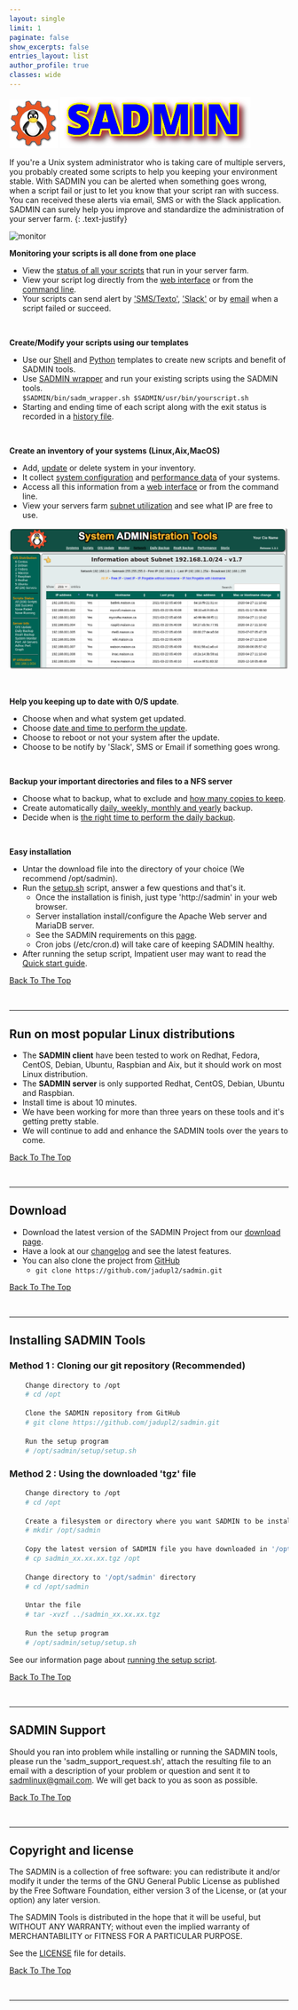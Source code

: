 ```yaml
---
layout: single
limit: 1
paginate: false
show_excerpts: false
entries_layout: list
author_profile: true
classes: wide
---
```


<a name="top_of_page"></a> 

![sadm_text](/assets/img/logo/sadmin_logo_88x88.png "SADMIN Logo")
![sadm_logo](/assets/img/logo/sadmin_text_343x93.png "SADMIN Text Logo")


If you're a Unix system administrator who is taking care of multiple servers, you probably 
created some scripts to help you keeping your environment stable. 
With SADMIN you can be alerted when something goes wrong, when a script fail or just to let you 
know that your script ran with success. You can received these alerts via email, SMS or with the
Slack application. 
SADMIN can surely help you improve and standardize the administration of your server farm.
{: .text-justify}

![monitor](https://sadmin.ca/assets/img/index_monitor.png "SADMIN monitor page")

**Monitoring your scripts is all done from one place**
* View the [status of all your scripts](https://sadmin.ca/assets/img/webui/scripts_status.png) that run in your server farm.
* View your script log directly from the [web interface](https://sadmin.ca/assets/img/webui/view_logs.png) or from the [command line](https://sadmin.ca/assets/img/cmdline/cat_log.png).
* Your scripts can send alert by ['SMS/Texto'](https://sadmin.ca/assets/img/sms/textbelt_step10_sms_receive.png), ['Slack'](https://sadmin.ca/assets/img/slack/slack_warning.png) or by [email](https://sadmin.ca/assets/img/mail/sysmon_mail_notification.png)  when a script failed or succeed.


<br>

**Create/Modify your scripts using our templates**  
* Use our [Shell](https://sadmin.ca/_pages/man/sadm-template-sh) and [Python](https://sadmin.ca/_pages/man/sadm-template-py) 
templates to create new scripts and benefit of SADMIN tools.  
* Use [SADMIN wrapper](https://sadmin.ca/_pages/man/sadm-wrapper) and run your existing scripts using the SADMIN tools.  
  `$SADMIN/bin/sadm_wrapper.sh $SADMIN/usr/bin/yourscript.sh`  
* Starting and ending time of each script along with the exit status is recorded in a 
[history file](https://sadmin.ca/assets/img/files/rch_file_format.png). 

<br>

**Create an inventory of your systems (Linux,Aix,MacOS)**
* Add, [update](/assets/img/webui/server_static_info.png) or delete system in your inventory.
* It collect [system configuration](/assets/img/webui/server_information.png) and [performance data](/assets/img/perfo/rrd_update_cpu_graph.png) of your systems.
* Access all this information from a [web interface](/assets/img/webui/main_screen.png) or from the command line.
* View your servers farm [subnet utilization](/assets/img/webui/view_subnet.png) and see what IP are free to use.  

![SubnetInfo](/assets/img/webui/view_subnet.png "SADMIN Subnet Information")

<br>

**Help you keeping up to date with O/S update**.
  * Choose when and what system get updated.
  * Choose [date and time to perform the update](/assets/img/webui/osupdate_screen.png).
  * Choose to reboot or not your system after the update.
  * Choose to be notify by 'Slack', SMS or Email if something goes wrong.

<br>

**Backup your important directories and files to a NFS server**
  * Choose what to backup, what to exclude and [how many copies to keep](/assets/img/backup/backup_options.png).
  * Create automatically [daily, weekly, monthly and yearly](/assets/img/backup/backup_tree.png) backup.
  * Decide when is [the right time to perform the daily backup](/assets/img/backup/backup_screen.png).
  
<br>

**Easy installation**
  * Untar the download file into the directory of your choice (We recommend /opt/sadmin).
  * Run the [setup.sh](_pages/man/sadm-setup-sh) script, answer a few questions and that's it.
    * Once the installation is finish, just type 'http://sadmin' in your web browser.
    * Server installation install/configure the Apache Web server and MariaDB server.
    * See the SADMIN requirements on this [page](/_pages/requirements).
    * Cron jobs (/etc/cron.d) will take care of keeping SADMIN healthy.  
  * After running the setup script, Impatient user may want to read the [Quick start guide](/_pages/quickstart).

[Back To The Top](#top_of_page)

<br>

---

## Run on most popular Linux distributions

* The **SADMIN client** have been tested to work on Redhat, Fedora, CentOS, Debian, Ubuntu, Raspbian and Aix, but it should work on most Linux distribution.
* The **SADMIN server**  is only supported Redhat, CentOS, Debian, Ubuntu and Raspbian. 
* Install time is about 10 minutes.
* We have been working for more than three years on these tools and it's getting pretty stable. 
* We will continue to add and enhance the SADMIN tools over the years to come.  

[Back To The Top](#top_of_page)

<br>

---

## Download

* Download the latest version of the SADMIN Project from our [download page](/_pages/download).
* Have a look at our [changelog](/_pages/changelog) and see the latest features.
* You can also clone the project from [GitHub](https://github.com/jadupl2/sadmin)
    * `git clone https://github.com/jadupl2/sadmin.git`  

[Back To The Top](#top_of_page)


<br>

---

## Installing SADMIN Tools

### Method 1 : Cloning our git repository (Recommended)

```bash
    Change directory to /opt
    # cd /opt

    Clone the SADMIN repository from GitHub
    # git clone https://github.com/jadupl2/sadmin.git  

    Run the setup program
    # /opt/sadmin/setup/setup.sh
```

### Method 2 : Using the downloaded 'tgz' file

```bash
    Change directory to /opt
    # cd /opt

    Create a filesystem or directory where you want SADMIN to be install
    # mkdir /opt/sadmin

    Copy the latest version of SADMIN file you have downloaded in '/opt' directory.
    # cp sadmin_xx.xx.xx.tgz /opt

    Change directory to '/opt/sadmin' directory
    # cd /opt/sadmin

    Untar the file
    # tar -xvzf ../sadmin_xx.xx.xx.tgz

    Run the setup program
    # /opt/sadmin/setup/setup.sh
```

See our information page about [running the setup script](/_pages/man/sadm-setup-sh).

[Back To The Top](#brief-description)

<br>

---

## SADMIN Support
Should you ran into problem while installing or running the SADMIN tools, please run the 
'sadm_support_request.sh', attach the resulting file to an email with a description of your 
problem or question and sent it to <sadmlinux@gmail.com>.
We will get back to you as soon as possible.

[Back To The Top](#top_of_page)

<br>

---

## Copyright and license
The SADMIN is a collection of free software: you can redistribute it and/or modify it under the terms of the GNU General Public License as published by the Free Software Foundation, either version 3 of the License, or (at your option) any later version. 

The SADMIN Tools is distributed in the hope that it will be useful, but WITHOUT ANY WARRANTY; without even the implied warranty of MERCHANTABILITY or FITNESS FOR A PARTICULAR PURPOSE.  

See the [LICENSE](LICENSE) file for details.

[Back To The Top](#top_of_page)

<br>

---

[1]: https://www.sadmin.ca/img/logo/sadmin_small_logo.png
